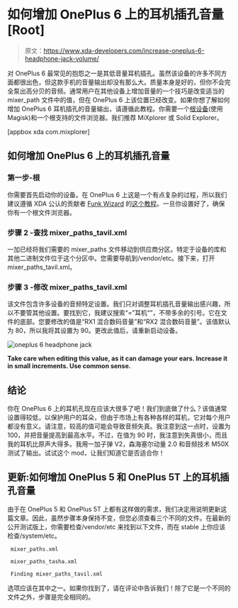 # 如何增加 OnePlus 6 上的耳机插孔音量[Root]

> 原文：<https://www.xda-developers.com/increase-oneplus-6-headphone-jack-volume/>

对 OnePlus 6 最常见的抱怨之一是其低音量耳机插孔。虽然该设备的许多不同方面都很出色，但这款手机的音量输出却没有那么大。质量本身是好的，但你不会完全泵出高分贝的音频。通常用户在其他设备上增加音量的一个技巧是改变适当的 mixer_path 文件中的值，但在 OnePlus 6 上该位置已经改变。如果你想了解如何增加 OnePlus 6 耳机插孔的音量输出，请遵循此教程。你需要一个[根设备](https://www.xda-developers.com/unofficial-twrp-oneplus-6/)(使用 Magisk)和一个根支持的文件浏览器。我们推荐 MiXplorer 或 Solid Explorer。

[appbox xda com.mixplorer]

## 如何增加 OnePlus 6 上的耳机插孔音量

### 第一步-根

你需要首先启动你的设备。在 OnePlus 6 上这是一个有点复杂的过程，所以我们建议遵循 XDA 公认的贡献者 [Funk Wizard](https://forum.xda-developers.com/member.php?u=6143932) 的[这个教程](https://forum.xda-developers.com/oneplus-6/how-to/oneplus-6-unlock-bootloader-flash-twrp-t3792643)。一旦你设置好了，确保你有一个根文件浏览器。

### 步骤 2 -查找 mixer_paths_tavil.xml

一加已经将我们需要的 mixer_paths 文件移动到供应商分区。特定于设备的库和其他二进制文件位于这个分区中。您需要导航到/vendor/etc。接下来，打开 mixer_paths_tavil.xml。

### 步骤 3 -修改 mixer_paths_tavil.xml

该文件包含许多设备的音频特定设置。我们只对调整耳机插孔音量输出感兴趣，所以不要管其他设置。要找到它，我建议搜索“=”耳机“”，不带多余的引号。它在文件的底部。您要修改的值是“RX1 混合数码音量”和“RX2 混合数码音量”。该值默认为 80，所以我将其设置为 90。更改此值后，请重新启动设备。

 <picture>![oneplus 6 headphone jack](img/eaf90636d197f90e716fb58f2566f2bb.png)</picture> 

**Take care when editing this value, as it can damage your ears. Increase it in small increments. Use common sense.**

## 结论

你在 OnePlus 6 上的耳机孔现在应该大很多了吧！我们到底做了什么？该值通常设置得较低，以保护用户的耳朵，但由于市场上有各种各样的耳机，它对每个用户都没有意义。请注意，较高的值可能会导致音频失真。我注意到这一点时，设置为 100，并把音量提高到最高水平。不过，在值为 90 时，我注意到失真很小，而且我的耳机比原声大得多。我用一加子弹 V2，森海塞尔动量 2.0 和音频技术 M50X 测试了输出。试试这个 mod，让我们知道它是否适合你！

## 更新:如何增加 OnePlus 5 和 OnePlus 5T 上的耳机插孔音量

由于在 OnePlus 5 和 OnePlus 5T 上都有这样做的需求，我们决定用说明更新这篇文章。因此，虽然步骤本身保持不变，但您必须查看三个不同的文件。在最新的公开测试版上，你需要检查/vendor/etc 来找到以下文件，而在 stable 上你应该检查/system/etc。

```
 mixer_paths.xml 
```

```
 mixer_paths_tasha.xml 
```

```
 Finding mixer_paths_tavil.xml 
```

选项应该在其中之一。如果你找到了，请在评论中告诉我们！除了它是一个不同的文件之外，步骤是完全相同的。